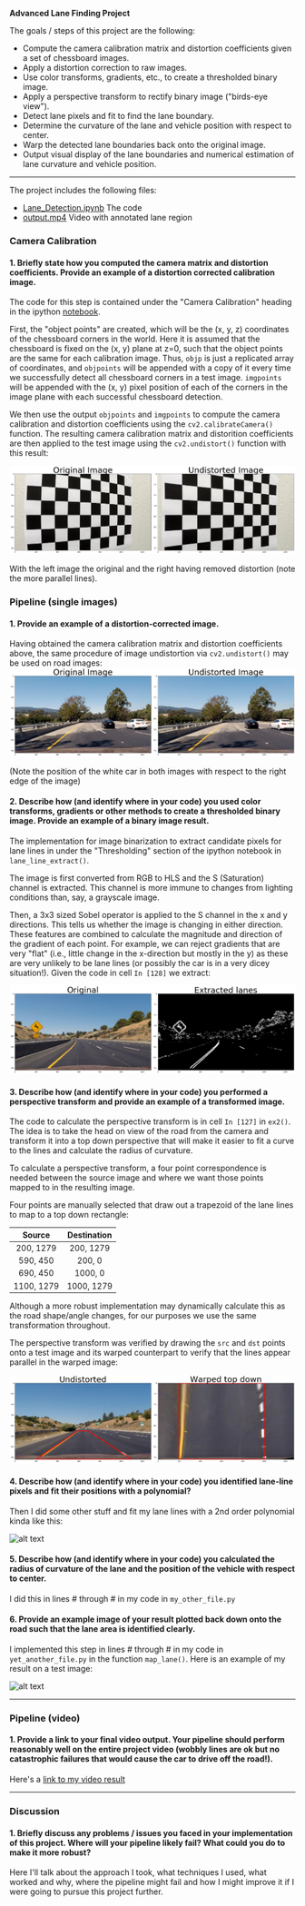 **Advanced Lane Finding Project**

The goals / steps of this project are the following:

* Compute the camera calibration matrix and distortion coefficients given a set of chessboard images.
* Apply a distortion correction to raw images.
* Use color transforms, gradients, etc., to create a thresholded binary image.
* Apply a perspective transform to rectify binary image ("birds-eye view").
* Detect lane pixels and fit to find the lane boundary.
* Determine the curvature of the lane and vehicle position with respect to center.
* Warp the detected lane boundaries back onto the original image.
* Output visual display of the lane boundaries and numerical estimation of lane curvature and vehicle position.

[//]: # (Image References)

[image1]: ./output_images/calibration.png "Undistorted"
[image2]: ./output_images/undistored_image.png "Road Transformed"
[image3]: ./output_images/binary_image.png "Binary Example"
[image4]: ./output_images/perspective.png "Warp Example"
[image5]: ./examples/color_fit_lines.jpg "Fit Visual"
[image6]: ./examples/example_output.jpg "Output"
[video1]: ./project_video.mp4 "Video"

----------------------

The project includes the following files:
* [Lane_Detection.ipynb](https://github.com/spillow/CarND-Advanced-Lane-Lines/blob/master/Lane_Detection.ipynb) The code
* [output.mp4](https://github.com/spillow/CarND-Advanced-Lane-Lines/blob/master/output.mp4) Video with annotated lane region

### Camera Calibration

#### 1. Briefly state how you computed the camera matrix and distortion coefficients. Provide an example of a distortion corrected calibration image.

The code for this step is contained under the "Camera Calibration" heading in the ipython [notebook](https://github.com/spillow/CarND-Advanced-Lane-Lines/blob/master/Lane_Detection.ipynb).

First, the "object points" are created, which will be the (x, y, z) coordinates of the chessboard corners in the world. Here it is assumed that the chessboard is fixed on the (x, y) plane at z=0, such that the object points are the same for each calibration image.  Thus, `objp` is just a replicated array of coordinates, and `objpoints` will be appended with a copy of it every time we successfully detect all chessboard corners in a test image.  `imgpoints` will be appended with the (x, y) pixel position of each of the corners in the image plane with each successful chessboard detection.

We then use the output `objpoints` and `imgpoints` to compute the camera calibration and distortion coefficients using the `cv2.calibrateCamera()` function.  The resulting camera calibration matrix and distorition coefficients are then applied to the test image using the `cv2.undistort()` function with this result:

![alt text][image1]

With the left image the original and the right having removed distortion (note the more parallel lines).

### Pipeline (single images)

#### 1. Provide an example of a distortion-corrected image.

Having obtained the camera calibration matrix and distortion coefficients above, the same procedure of image undistortion via `cv2.undistort()` may be used on road images:
![alt text][image2]

(Note the position of the white car in both images with respect to the right edge of the image)

#### 2. Describe how (and identify where in your code) you used color transforms, gradients or other methods to create a thresholded binary image.  Provide an example of a binary image result.

The implementation for image binarization to extract candidate pixels for lane lines in under the "Thresholding" section of the ipython notebook in `lane_line_extract()`.

The image is first converted from RGB to HLS and the S (Saturation) channel is extracted.  This channel is more immune to changes from lighting conditions than, say, a grayscale image.

Then, a 3x3 sized Sobel operator is applied to the S channel in the x and y directions.  This tells us whether the image is changing in either direction.  These features are combined
to calculate the magnitude and direction of the gradient of each point.  For example, we can reject gradients that are very "flat" (i.e., little change in the x-direction but mostly in the y) as these are very unlikely to be lane lines (or possibly the car is in a very dicey situation!).  Given the code in cell `In [128]` we extract:

![alt text][image3]

#### 3. Describe how (and identify where in your code) you performed a perspective transform and provide an example of a transformed image.

The code to calculate the perspective transform is in cell `In [127]` in `ex2()`.  The idea is to take the head on view of the road from the camera and transform it into a
top down perspective that will make it easier to fit a curve to the lines and calculate the radius of curvature.

To calculate a perspective transform, a four point correspondence is needed between the source image and where we want those points mapped to in the resulting image.

Four points are manually selected that draw out a trapezoid of the lane lines to map to a top down rectangle:

| Source        | Destination   |
|:-------------:|:-------------:|
| 200, 1279     | 200, 1279     |
| 590, 450      | 200, 0        |
| 690, 450      | 1000, 0       |
| 1100, 1279    | 1000, 1279    |

Although a more robust implementation may dynamically calculate this as the road shape/angle changes, for our purposes we use the same transformation throughout.

The perspective transform was verified by drawing the `src` and `dst` points onto a test image and its warped counterpart to verify that the lines appear parallel in the warped image:

![alt text][image4]

#### 4. Describe how (and identify where in your code) you identified lane-line pixels and fit their positions with a polynomial?

Then I did some other stuff and fit my lane lines with a 2nd order polynomial kinda like this:

![alt text][image5]

#### 5. Describe how (and identify where in your code) you calculated the radius of curvature of the lane and the position of the vehicle with respect to center.

I did this in lines # through # in my code in `my_other_file.py`

#### 6. Provide an example image of your result plotted back down onto the road such that the lane area is identified clearly.

I implemented this step in lines # through # in my code in `yet_another_file.py` in the function `map_lane()`.  Here is an example of my result on a test image:

![alt text][image6]

---

### Pipeline (video)

#### 1. Provide a link to your final video output.  Your pipeline should perform reasonably well on the entire project video (wobbly lines are ok but no catastrophic failures that would cause the car to drive off the road!).

Here's a [link to my video result](./project_video.mp4)

---

### Discussion

#### 1. Briefly discuss any problems / issues you faced in your implementation of this project.  Where will your pipeline likely fail?  What could you do to make it more robust?

Here I'll talk about the approach I took, what techniques I used, what worked and why, where the pipeline might fail and how I might improve it if I were going to pursue this project further.
